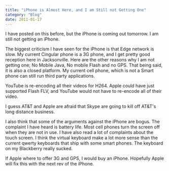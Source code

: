 ```yaml
---
title: "iPhone is Almost Here, and I am Still not Getting One"
category: "Blog"
date: 2011-01-17
---
```



I have posted on this before, but the iPhone is coming out tomorrow. I am still not getting an iPhone.

The biggest criticism I have seen for the iPhone is that Edge network is slow. My current Cingular phone is a 3G phone, and I get pretty good reception here in Jacksonville. Here are the other reasons why I am not getting one; No Mobile Java, No mobile Flash and no GPS. That being said, it is also a closed platform. My current cell phone, which is not a Smart phone can still run third party applications.

YouTube is re-encoding all their videos for H264\. Apple could have just supported Flash FLV, and YouTube would not have to re-encode all of their video.

I guess AT&T and Apple are afraid that Skype are going to kill off AT&T's long distance business.

I also think that some of the arguments against the iPhone are bogus. The complaint I have heard is battery life. Most cell phones turn the screen off when they are not in use. I have also read a lot of complaints about the touch screen. I think the virtual keyboard make a lot more sense than the current qwerty keyboards that ship with some smart phones. The keyboard on my Blackberry really sucked.

If Apple where to offer 3G and GPS, I would buy an iPhone. Hopefully Apple will fix this with the next rev of the iPhone.